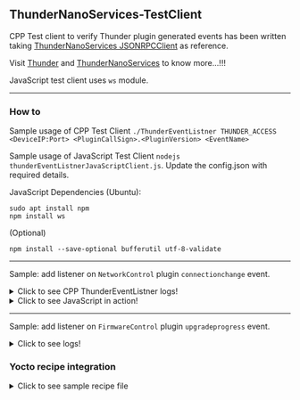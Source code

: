 ## ThunderNanoServices-TestClient

CPP Test client to verify Thunder plugin generated events has been written taking [ThunderNanoServices JSONRPCClient](https://github.com/rdkcentral/ThunderNanoServices/tree/master/examples/JSONRPCClient) as reference.

Visit [Thunder](https://github.com/rdkcentral/Thunder) and [ThunderNanoServices](https://github.com/rdkcentral/ThunderNanoServices) to know more...!!!

JavaScript test client uses `ws` module.

---  

### How to  

Sample usage of CPP Test Client `./ThunderEventListner THUNDER_ACCESS <DeviceIP:Port> <PluginCallSign>.<PluginVersion> <EventName>`  

Sample usage of JavaScript Test Client `nodejs thunderEventListnerJavaScriptClient.js`. Update the config.json with required details.

JavaScript Dependencies (Ubuntu):
```
sudo apt install npm
npm install ws
```
(Optional)
```
npm install --save-optional bufferutil utf-8-validate
```  

---

Sample: add listener on `NetworkControl` plugin `connectionchange` event.  

<details>
  <summary>Click to see CPP ThunderEventListner logs!</summary>  
  
  > root@device:# ./ThunderEventListner THUNDER_ACCESS 127.0.0.1:80 NetworkControl connectionchange  
  > SetEnvironment is using :THUNDER_ACCESS  
  > Connect to server using :127.0.0.1:80  
  > Plugin callsign is :NetworkControl  
  > Plugin event listening to is :connectionchange  
  >      L1 [8014]: "Message: {"id":1,"method":"NetworkControl.register","params":{ "event": "connectionchange", "id": ""}} send"  
  > [2020-05-26 15:20:16.823] Subscribed to event connectionchange with onEventHandler callback  
  > Waiting for event...  
  > Press '0' to exit.  
  > [  130.513994@2] eth0: Link is Down  
  > [WPEFW-JSONRPCEvt][2020-05-26 15:20:26.232] : "{\"name\":\"eth0\",\"address\":\"\",\"status\":\"updated\"}"  
  > [  136.658030@2] eth0: Link is Up - 100Mbps/Full - flow control rx/tx  
  > [WPEFW-JSONRPCEvt][2020-05-26 15:20:32.369] : "{\"name\":\"eth0\",\"address\":\"\",\"status\":\"updated\"}"  
  > [WPEFW-JSONRPCEvt][2020-05-26 15:20:32.882] : "{\"name\":\"eth0\",\"address\":\"192.168.1.102\",\"status\":\"connected\"}"  
  > [  148.945993@2] eth0: Link is Down  
  > [WPEFW-JSONRPCEvt][2020-05-26 15:20:44.664] : "{\"name\":\"eth0\",\"address\":\"\",\"status\":\"updated\"}"  
  > [  152.018034@2] eth0: Link is Up - 100Mbps/Full - flow control rx/tx  
  > [WPEFW-JSONRPCEvt][2020-05-26 15:20:47.729] : "{\"name\":\"eth0\",\"address\":\"\",\"status\":\"updated\"}"  
  > [WPEFW-JSONRPCEvt][2020-05-26 15:20:47.831] : "{\"name\":\"eth0\",\"address\":\"192.168.1.102\",\"status\":\"connectionfailed\"}"  
  > [WPEFW-JSONRPCEvt][2020-05-26 15:20:48.783] : "{\"name\":\"eth0\",\"address\":\"192.168.1.104\",\"status\":\"connected\"}"  
  > 0    
  >      L1 [11307]: "Message: {"id":2,"method":"NetworkControl.unregister","params":{ "event": "connectionchange", "id": ""}} send"    
  > [WPEFW-JSONRPCEvt][2020-05-26 15:21:53.128] Unsubscribed from event connectionchange  
</details>  

<details>
  <summary>Click to see JavaScript in action!</summary>

  > d35@d35:$ nodejs thunderEventListnerJavaScriptClient.js 
  > [socketOpen]: Connection established with Thunder running @ 192.168.0.16:9998 
  > [configData]: {\"jsonrpc\":\"2.0\",\"id\":1,\"method\":\"org.rdk.RDKShell.1.register\",\"params\":{\"event\":\"onSuspend\",\"id\":\"client.events.1\"}}
  > [configData]: {\"jsonrpc\":\"2.0\",\"id\":2,\"method\":\"org.rdk.HdcpProfile.1.register\",\"params\":{\"event\":\"onDisplayConnectionChanged\",\"id\":\"client.events.2\"}}
  > [configData]: {\"jsonrpc\":\"2.0\",\"id\":3,\"method\":\"org.rdk.Network.1.register\",\"params\":{\"event\":\"onConnectionStatusChanged\",\"id\":\"client.events.3\"}}
  > [configData]: {\"jsonrpc\":\"2.0\",\"id\":4,\"method\":\"org.rdk.Network.1.register\",\"params\":{\"event\":\"onDefaultInterfaceChanged\",\"id\":\"client.events.4\"}}
  > [configData]: {\"jsonrpc\":\"2.0\",\"id\":5,\"method\":\"org.rdk.Network.1.register\",\"params\":{\"event\":\"onInterfaceStatusChanged\",\"id\":\"client.events.5\"}}
  > [thunderReq]: Subscribing {\"jsonrpc\":\"2.0\",\"id\":1,\"method\":\"org.rdk.RDKShell.1.register\",\"params\":{\"event\":\"onSuspend\",\"id\":\"client.events.1\"}}
  > [thunderRsp]: {\"jsonrpc\":\"2.0\",\"id\":1,\"result\":0}
  > [thunderReq]: Subscribing {\"jsonrpc\":\"2.0\",\"id\":2,\"method\":\"org.rdk.HdcpProfile.1.register\",\"params\":{\"event\":\"onDisplayConnectionChanged\",\"id\":\"client.events.2\"}}
  > [thunderRsp]: {\"jsonrpc\":\"2.0\",\"id\":2,\"result\":0}
  > [thunderReq]: Subscribing {\"jsonrpc\":\"2.0\",\"id\":3,\"method\":\"org.rdk.Network.1.register\",\"params\":{\"event\":\"onConnectionStatusChanged\",\"id\":\"client.events.3\"}}
  > [thunderRsp]: {\"jsonrpc\":\"2.0\",\"id\":3,\"result\":0}
  > [thunderReq]: Subscribing {\"jsonrpc\":\"2.0\",\"id\":4,\"method\":\"org.rdk.Network.1.register\",\"params\":{\"event\":\"onDefaultInterfaceChanged\",\"id\":\"client.events.4\"}}
  > [thunderRsp]: {\"jsonrpc\":\"2.0\",\"id\":4,\"result\":0}
  > [thunderReq]: Subscribing {\"jsonrpc\":\"2.0\",\"id\":5,\"method\":\"org.rdk.Network.1.register\",\"params\":{\"event\":\"onInterfaceStatusChanged\",\"id\":\"client.events.5\"}}
  > [thunderRsp]: {\"jsonrpc\":\"2.0\",\"id\":5,\"result\":0}
  > [thunderNow]: Awaiting events...
  > [thunderEvt]: {\"jsonrpc\":\"2.0\",\"method\":\"client.events.3.onConnectionStatusChanged\",\"params\":{\"interface\":\"ETHERNET\",\"status\":\"DISCONNECTED\"}}
  > [thunderEvt]: {\"jsonrpc\":\"2.0\",\"method\":\"client.events.4.onDefaultInterfaceChanged\",\"params\":{\"oldInterfaceName\":\"ETHERNET\",\"newInterfaceName\":\"\"}}
  > [thunderEvt]: {\"jsonrpc\":\"2.0\",\"method\":\"client.events.3.onConnectionStatusChanged\",\"params\":{\"interface\":\"ETHERNET\",\"status\":\"CONNECTED\"}}
  > [thunderEvt]: {\"jsonrpc\":\"2.0\",\"method\":\"client.events.4.onDefaultInterfaceChanged\",\"params\":{\"oldInterfaceName\":\"\",\"newInterfaceName\":\"ETHERNET\"}}
  > [thunderEvt]: {\"jsonrpc\":\"2.0\",\"method\":\"client.events.2.onDisplayConnectionChanged\",\"params\":{\"HDCPStatus\":{\"isConnected\":false,\"isHDCPCompliant\":false,\"isHDCPEnabled\":false,\"hdcpReason\":2,\"supportedHDCPVersion\":\"2.2\",\"receiverHDCPVersion\":\"1.4\",\"currentHDCPVersion\":\"1.4\"}}}
  > [thunderEvt]: {\"jsonrpc\":\"2.0\",\"method\":\"client.events.2.onDisplayConnectionChanged\",\"params\":{\"HDCPStatus\":{\"isConnected\":false,\"isHDCPCompliant\":false,\"isHDCPEnabled\":false,\"hdcpReason\":2,\"supportedHDCPVersion\":\"2.2\",\"receiverHDCPVersion\":\"1.4\",\"currentHDCPVersion\":\"1.4\"}}}
  > [thunderEvt]: {\"jsonrpc\":\"2.0\",\"method\":\"client.events.2.onDisplayConnectionChanged\",\"params\":{\"HDCPStatus\":{\"isConnected\":false,\"isHDCPCompliant\":false,\"isHDCPEnabled\":false,\"hdcpReason\":2,\"supportedHDCPVersion\":\"2.2\",\"receiverHDCPVersion\":\"1.4\",\"currentHDCPVersion\":\"1.4\"}}}
  > [thunderEvt]: {\"jsonrpc\":\"2.0\",\"method\":\"client.events.2.onDisplayConnectionChanged\",\"params\":{\"HDCPStatus\":{\"isConnected\":true,\"isHDCPCompliant\":true,\"isHDCPEnabled\":false,\"hdcpReason\":2,\"supportedHDCPVersion\":\"2.2\",\"receiverHDCPVersion\":\"1.4\",\"currentHDCPVersion\":\"1.4\"}}}
  > [thunderEvt]: {\"jsonrpc\":\"2.0\",\"method\":\"client.events.2.onDisplayConnectionChanged\",\"params\":{\"HDCPStatus\":{\"isConnected\":true,\"isHDCPCompliant\":true,\"isHDCPEnabled\":true,\"hdcpReason\":2,\"supportedHDCPVersion\":\"2.2\",\"receiverHDCPVersion\":\"1.4\",\"currentHDCPVersion\":\"1.4\"}}}
  > [thunderEvt]: {\"jsonrpc\":\"2.0\",\"method\":\"client.events.2.onDisplayConnectionChanged\",\"params\":{\"HDCPStatus\":{\"isConnected\":true,\"isHDCPCompliant\":true,\"isHDCPEnabled\":true,\"hdcpReason\":2,\"supportedHDCPVersion\":\"2.2\",\"receiverHDCPVersion\":\"1.4\",\"currentHDCPVersion\":\"1.4\"}}}
  > 
</details>

---

Sample: add listener on `FirmwareControl` plugin `upgradeprogress` event.  

<details>
  <summary>Click to see logs!</summary>  
  
> root@device:# ./ThunderEventListner THUNDER_ACCESS 127.0.0.1:80 FirmwareControl upgradeprogress  
> SetEnvironment is using :THUNDER_ACCESS  
> Connect to server using :127.0.0.1:80  
> Plugin callsign is :FirmwareControl  
> Plugin event listening to is :upgradeprogress  
>   L1 [11195]: "Message: {"id":1,"method":"FirmwareControl.register","params":{ "event": "upgradeprogress", "id": ""}} send"  
> [2020-05-26 14:37:13.65] Subscribed to event upgradeprogress with onEventHandler callback  
> Waiting for event...  
> Press '0' to exit.  
> [WPEFW-JSONRPCEvt][2020-05-26 14:38:20.147] : "{\"status\":\"downloadstarted\",\"error\":\"unkown\",\"percentage\":0}" 
> [WPEFW-JSONRPCEvt][2020-05-26 14:55:30.934] : "{\"status\":\"downloadcompleted\",\"error\":\"none\",\"percentage\":0}"  
> [WPEFW-JSONRPCEvt][2020-05-26 14:55:34.930] : "{\"status\":\"installstarted\",\"error\":\"none\",\"percentage\":70}"  
> [WPEFW-JSONRPCEvt][2020-05-26 14:57:34.938] : "{\"status\":\"installstarted\",\"error\":\"none\",\"percentage\":70}"  
> [WPEFW-JSONRPCEvt][2020-05-26 14:57:35.116] : "{\"status\":\"upgradecompleted\",\"error\":\"none\",\"percentage\":100}"  
</details>  

### Yocto recipe integration   

<details>
  <summary>Click to see sample recipe file</summary>  
  
```
DESCRIPTION = "Sample recipe for bitbake."
SECTION = "Apps"
LICENSE = "Apache-2.0"
LIC_FILES_CHKSUM = "file://LICENSE;md5=86d3f3a95c324c9479bd8986968f4327"

SRCREV = "${AUTOREV}"

SRC_URI = "git://github.com/arun-madhavan-013/ThunderNanoServices-TestClients.git;protocol=https;branch=master"

S = "${WORKDIR}/git"
inherit pkgconfig cmake
```

</details>  
